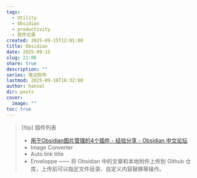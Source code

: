 ```yaml
---
tags:
  - Utility
  - Obsidian
  - productivity
  - 软件记录
created: 2025-09-15T12:01:00
title: Obsidian
date: 2025-09-15
slug: 21:06
share: true
description: ""
series: 笔记软件
lastmod: 2025-09-16T16:32:00
author: hansel
dir: posts
cover:
  image: ""
toc: true
---
```

> [!tip] 插件列表
> - [用于Obsidian图片管理的4个插件 - 经验分享 - Obsidian 中文论坛](https://forum-zh.obsidian.md/t/topic/44910)
> - Image Converter
> - Auto link title
> - Enveloppe —— 将 Obsidian 中的文章和本地附件上传到 Github 仓库，上传前可以指定文件目录、自定义内容替换等操作。
